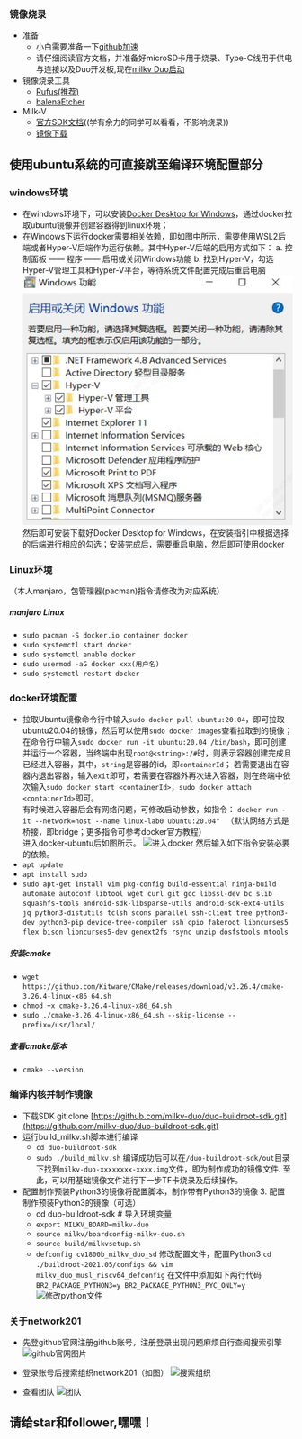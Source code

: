 ### 镜像烧录
- 准备
    - 小白需要准备一下[github加速](https://blog.csdn.net/B11050729/article/details/132131659)
    - 请仔细阅读官方文档，并准备好microSD卡用于烧录、Type-C线用于供电与连接以及Duo开发板,现在[milkv Duo启动](https://github.com/network201/linux-lab.git)
- 镜像烧录工具
    - [Rufus(推荐)](https://rufus.ie/en/)
    - [balenaEtcher](https://etcher.balena.io/)
- Milk-V
    - [官方SDK文档](https://github.com/milkv-duo/duo-buildroot-sdk)((学有余力的同学可以看看，不影响烧录))
    - [镜像下载](https://github.com/milkv-duo/duo-buildroot-sdk/releases/download/Duo-V1.0.5/milkv-duo-v1.0.5-2023-1019.img.zip)
## 使用ubuntu系统的可直接跳至编译环境配置部分
### windows环境
- 在windows环境下，可以安装[Docker Desktop for Windows](https://docs.docker.com/desktop/install/windows-install/)，通过docker拉取ubuntu镜像并创建容器得到linux环境；
- 在Windows下运行docker需要相关依赖，即如图中所示，需要使用WSL2后端或者Hyper-V后端作为运行依赖。其中Hyper-V后端的启用方式如下： a. 控制面板 —— 程序 —— 启用或关闭Windows功能 b. 找到Hyper-V，勾选Hyper-V管理工具和Hyper-V平台，等待系统文件配置完成后重启电脑
![docker配置](../image/docker配置.png)
\
然后即可安装下载好Docker Desktop for Windows，在安装指引中根据选择的后端进行相应的勾选；安装完成后，需要重启电脑，然后即可使用docker


### Linux环境
（本人manjaro，包管理器(pacman)指令请修改为对应系统）
##### manjaro Linux
- ```sudo pacman -S docker.io container docker```
- ```sudo systemctl start docker```
- ```sudo systemctl enable docker```
- ```sudo usermod -aG docker xxx(用户名)```
- ```sudo systemctl restart docker```

### docker环境配置
- 拉取Ubuntu镜像命令行中输入```sudo docker pull ubuntu:20.04```，即可拉取ubuntu20.04的镜像，然后可以使用```sudo docker images```查看拉取到的镜像； 在命令行中输入```sudo docker run -it ubuntu:20.04 /bin/bash```，即可创建并运行一个容器，当终端中出现```root@<string>:/#```时，则表示容器创建完成且已经进入容器，其中，```string```是容器的id，即```containerId```； 若需要退出在容器内退出容器，输入```exit```即可，若需要在容器外再次进入容器，则在终端中依次输入```sudo docker start <containerId>```，```sudo docker attach <containerId>```即可。
\
有时候进入容器后会有网络问题，可修改启动参数，如指令：
```docker run -it --network=host --name linux-lab0 ubuntu:20.04" ```
（默认网络方式是桥接，即bridge；更多指令可参考docker官方教程）
\
进入docker-ubuntu后如图所示。
![进入docker](../image/进入docker.png)
然后输入如下指令安装必要的依赖。
- ```apt update```
- ```apt install sudo```
- ```sudo apt-get install vim pkg-config build-essential ninja-build automake autoconf libtool wget curl git gcc libssl-dev bc slib squashfs-tools android-sdk-libsparse-utils android-sdk-ext4-utils jq python3-distutils tclsh scons parallel ssh-client tree python3-dev python3-pip device-tree-compiler ssh cpio fakeroot libncurses5 flex bison libncurses5-dev genext2fs rsync unzip dosfstools mtools```

##### 安装cmake
- ```wget https://github.com/Kitware/CMake/releases/download/v3.26.4/cmake-3.26.4-linux-x86_64.sh```
- ```chmod +x cmake-3.26.4-linux-x86_64.sh```
- ```sudo ./cmake-3.26.4-linux-x86_64.sh --skip-license --prefix=/usr/local/```
##### 查看cmake版本
- ```cmake --version```      

### 编译内核并制作镜像
- 下载SDK
git clone [https://github.com/milkv-duo/duo-buildroot-sdk.git](https://github.com/milkv-duo/duo-buildroot-sdk.git)
- 运行build_milkv.sh脚本进行编译
    - ```cd duo-buildroot-sdk ```
    - ```sudo ./build_milkv.sh```
编译成功后可以在```/duo-buildroot-sdk/out```目录下找到```milkv-duo-xxxxxxxx-xxxx.img```文件，即为制作成功的镜像文件. 至此，可以用基础镜像文件进行下一步TF卡烧录及后续操作。
- 配置制作预装Python3的镜像将配置脚本，制作带有Python3的镜像 3. 配置制作预装Python3的镜像（可选）
    - cd duo-buildroot-sdk # 导入环境变量 
    - ```export MILKV_BOARD=milkv-duo``` 
    - ```source milkv/boardconfig-milkv-duo.sh``` 
    - ```source build/milkvsetup.sh```
    - ```defconfig cv1800b_milkv_duo_sd```
修改配置文件，配置Python3
```cd ./buildroot-2021.05/configs && vim milkv_duo_musl_riscv64_defconfig```
在文件中添加如下两行代码
```BR2_PACKAGE_PYTHON3=y BR2_PACKAGE_PYTHON3_PYC_ONLY=y```
![修改python文件](../image/修改python环境.png)

### 关于network201
- 先登github官网注册github账号，注册登录出现问题麻烦自行查阅搜索引擎
![github官网图片](../image/github官网.png)

- 登录账号后搜索组织network201（如图）
![搜索组织](../image/搜索组织.png)
- 查看团队
![团队](../image/team.png)


## 请给star和follower,嘿嘿！